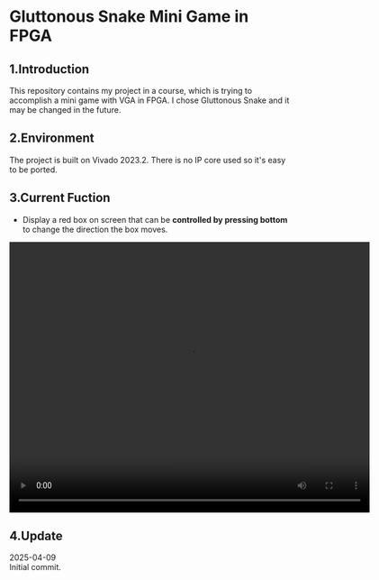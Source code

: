 # Gluttonous Snake Mini Game in FPGA

## 1.Introduction  

This repository contains my project in a course, which is trying to accomplish a mini game with VGA in FPGA. I chose Gluttonous Snake and it may be changed in the future.

## 2.Environment

The project is built on Vivado 2023.2. There is no IP core used so it's easy to be ported.

## 3.Current Fuction

* Display a red box on screen that can be **controlled by pressing bottom** to change the direction the box moves. 

<video src="./videos/a.mp4" autopla="true" controls="controls" width="640" height="480"></video>

## 4.Update

2025-04-09  
Initial commit.